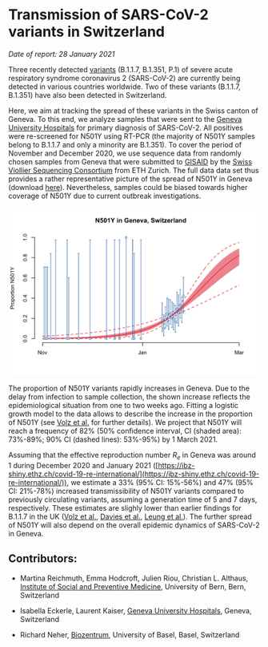 # Transmission of SARS-CoV-2 variants in Switzerland

*Date of report: 28 January 2021*

Three recently detected [variants](https://covariants.org) (B.1.1.7, B.1.351, P.1) of severe acute respiratory syndrome coronavirus 2 (SARS-CoV-2) are currently being detected in various countries worldwide. Two of these variants (B.1.1.7, B.1.351) have also been detected in Switzerland. 

Here, we aim at tracking the spread of these variants in the Swiss canton of Geneva. To this end, we analyze samples that were sent to the [Geneva University Hospitals](https://www.hug.ch/en/) for primary diagnosis of SARS-CoV-2. All positives were re-screened for N501Y using RT-PCR (the majority of N501Y samples belong to B.1.1.7 and only a minority are B.1.351). To cover the period of November and December 2020, we use sequence data from randomly chosen samples from Geneva that were submitted to [GISAID](https://www.gisaid.org) by  the [Swiss Viollier Sequencing Consortium](https://bsse.ethz.ch/cevo/research/sars-cov-2/swiss-sequencing-consortium---viollier.html) from ETH Zurich. The full data data set thus provides a rather representative picture of the spread of N501Y in Geneva (download [here](data/variants_GE.csv)). Nevertheless, samples could be biased towards higher coverage of N501Y due to current outbreak investigations.

![](
figures/variants_GE.png)

The proportion of N501Y variants rapidly increases in Geneva. Due to the delay from infection to sample collection, the shown increase reflects the epidemiological situation from one to two weeks ago. Fitting a logistic growth model to the data allows to describe the increase in the proportion of N501Y (see [Volz et al.](https://www.medrxiv.org/content/10.1101/2020.12.30.20249034v2) for further details). We project that N501Y will reach a frequency of 82% (50% confidence interval, CI (shaded area): 73%-89%; 90% CI (dashed lines): 53%-95%) by 1 March 2021.

Assuming that the effective reproduction number *R<sub>e</sub>* in Geneva was around 1 during December 2020 and January 2021 ([https://ibz-shiny.ethz.ch/covid-19-re-international/](https://ibz-shiny.ethz.ch/covid-19-re-international/)), we estimate a 33% (95% CI: 15%-56%) and 47% (95% CI: 21%-78%) increased transmissibility of N501Y variants compared to previously circulating variants, assuming a generation time of 5 and 7 days, respectively. These estimates are slighly lower than earlier findings for B.1.1.7 in the UK ([Volz et al.](https://www.medrxiv.org/content/10.1101/2020.12.30.20249034v2), [Davies et al.](https://cmmid.github.io/topics/covid19/uk-novel-variant.html), [Leung et al.](https://www.eurosurveillance.org/content/10.2807/1560-7917.ES.2020.26.1.2002106)). The further spread of N501Y will also depend on the overall epidemic dynamics of SARS-CoV-2 in Geneva.

## Contributors:

- Martina Reichmuth, Emma Hodcroft, Julien Riou, Christian L. Althaus, [Institute of Social and Preventive Medicine](https://www.ispm.unibe.ch), University of Bern, Bern, Switzerland

- Isabella Eckerle, Laurent Kaiser, [Geneva University Hospitals](https://www.hug.ch/en/), Geneva, Switzerland

- Richard Neher, [Biozentrum](https://www.biozentrum.unibas.ch/research/researchgroups/overview/unit/neher/), University of Basel, Basel, Switzerland
